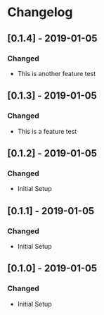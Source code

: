 # Changelog

## [0.1.4] - 2019-01-05

### Changed

- This is another feature test

## [0.1.3] - 2019-01-05

### Changed

- This is a feature test

## [0.1.2] - 2019-01-05

### Changed

- Initial Setup

## [0.1.1] - 2019-01-05

### Changed

- Initial Setup

## [0.1.0] - 2019-01-05

### Changed

- Initial Setup
